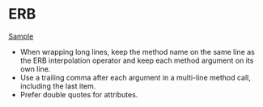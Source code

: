 # ERB

[Sample](sample.html.erb)

- When wrapping long lines, keep the method name on the same line as the ERB
  interpolation operator and keep each method argument on its own line.
- Use a trailing comma after each argument in a multi-line method call,
  including the last item.
- Prefer double quotes for attributes.

